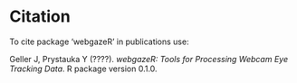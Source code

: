# Citation

To cite package ‘webgazeR’ in publications use:

<p>Geller J, Prystauka Y (????).
<em>webgazeR: Tools for Processing Webcam Eye Tracking Data</em>.
R package version 0.1.0. 
</p>
